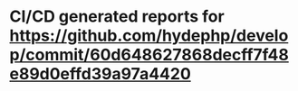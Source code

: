 # CI/CD generated reports for https://github.com/hydephp/develop/commit/60d648627868decff7f48e89d0effd39a97a4420
